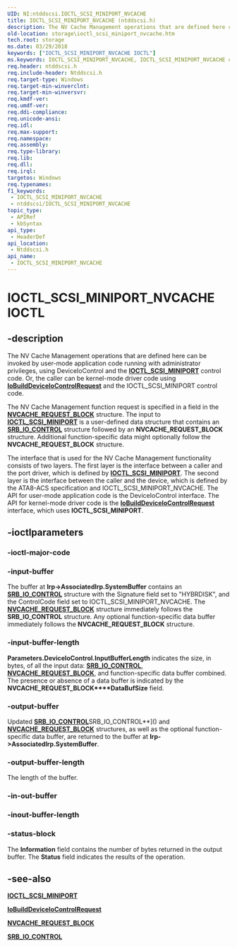 ```yaml
---
UID: NI:ntddscsi.IOCTL_SCSI_MINIPORT_NVCACHE
title: IOCTL_SCSI_MINIPORT_NVCACHE (ntddscsi.h)
description: The NV Cache Management operations that are defined here can be invoked by user-mode application code running with administrator privileges, using DeviceIoControl and the IOCTL_SCSI_MINIPORT control code.
old-location: storage\ioctl_scsi_miniport_nvcache.htm
tech.root: storage
ms.date: 03/29/2018
keywords: ["IOCTL_SCSI_MINIPORT_NVCACHE IOCTL"]
ms.keywords: IOCTL_SCSI_MINIPORT_NVCACHE, IOCTL_SCSI_MINIPORT_NVCACHE control, IOCTL_SCSI_MINIPORT_NVCACHE control code [Storage Devices], k307_0a3946a8-c611-4499-b62c-25f920eeec1e.xml, ntddscsi/IOCTL_SCSI_MINIPORT_NVCACHE, storage.ioctl_scsi_miniport_nvcache
req.header: ntddscsi.h
req.include-header: Ntddscsi.h
req.target-type: Windows
req.target-min-winverclnt: 
req.target-min-winversvr: 
req.kmdf-ver: 
req.umdf-ver: 
req.ddi-compliance: 
req.unicode-ansi: 
req.idl: 
req.max-support: 
req.namespace: 
req.assembly: 
req.type-library: 
req.lib: 
req.dll: 
req.irql: 
targetos: Windows
req.typenames: 
f1_keywords:
 - IOCTL_SCSI_MINIPORT_NVCACHE
 - ntddscsi/IOCTL_SCSI_MINIPORT_NVCACHE
topic_type:
 - APIRef
 - kbSyntax
api_type:
 - HeaderDef
api_location:
 - Ntddscsi.h
api_name:
 - IOCTL_SCSI_MINIPORT_NVCACHE
---
```


# IOCTL_SCSI_MINIPORT_NVCACHE IOCTL

## -description

The NV Cache Management operations that are defined here can be invoked by user-mode application code running with administrator privileges, using DeviceIoControl and the [**IOCTL_SCSI_MINIPORT**](./ni-ntddscsi-ioctl_scsi_miniport.md) control code. Or, the caller can be kernel-mode driver code using [**IoBuildDeviceIoControlRequest**](../wdm/nf-wdm-iobuilddeviceiocontrolrequest.md) and the IOCTL_SCSI_MINIPORT control code.

The NV Cache Management function request is specified in a field in the [**NVCACHE_REQUEST_BLOCK**](./ns-ntddscsi-_nvcache_request_block.md) structure. The input to [**IOCTL_SCSI_MINIPORT**](./ni-ntddscsi-ioctl_scsi_miniport.md) is a user-defined data structure that contains an [**SRB_IO_CONTROL**](./ns-ntddscsi-_srb_io_control.md) structure followed by an **NVCACHE_REQUEST_BLOCK** structure. Additional function-specific data might optionally follow the **NVCACHE_REQUEST_BLOCK** structure.

The interface that is used for the NV Cache Management functionality consists of two layers. The first layer is the interface between a caller and the port driver, which is defined by [**IOCTL_SCSI_MINIPORT**](./ni-ntddscsi-ioctl_scsi_miniport.md). The second layer is the interface between the caller and the device, which is defined by the ATA8-ACS specification and IOCTL_SCSI_MINIPORT_NVCACHE. The API for user-mode application code is the DeviceIoControl interface. The API for kernel-mode driver code is the [**IoBuildDeviceIoControlRequest**](../wdm/nf-wdm-iobuilddeviceiocontrolrequest.md) interface, which uses **IOCTL_SCSI_MINIPORT**.

## -ioctlparameters

### -ioctl-major-code

### -input-buffer

The buffer at **Irp->AssociatedIrp.SystemBuffer** contains an [**SRB_IO_CONTROL**](./ns-ntddscsi-_srb_io_control.md) structure with the Signature field set to "HYBRDISK", and the ControlCode field set to IOCTL_SCSI_MINIPORT_NVCACHE. The [**NVCACHE_REQUEST_BLOCK**](./ns-ntddscsi-_nvcache_request_block.md) structure immediately follows the **SRB_IO_CONTROL** structure. Any optional function-specific data buffer immediately follows the **NVCACHE_REQUEST_BLOCK** structure.

### -input-buffer-length

**Parameters.DeviceIoControl.InputBufferLength** indicates the size, in bytes, of all the input data: [**SRB_IO_CONTROL**](./ns-ntddscsi-_srb_io_control.md), [**NVCACHE_REQUEST_BLOCK**](./ns-ntddscsi-_nvcache_request_block.md), and function-specific data buffer combined. The presence or absence of a data buffer is indicated by the **NVCACHE_REQUEST_BLOCK****DataBufSize** field.

### -output-buffer

Updated [**SRB_IO_CONTROL**](./ns-ntddscsi-_srb_io_control.md)SRB_IO_CONTROL**]() and [**NVCACHE_REQUEST_BLOCK**](./ns-ntddscsi-_nvcache_request_block.md) structures, as well as the optional function-specific data buffer, are returned to the buffer at **Irp->AssociatedIrp.SystemBuffer**.

### -output-buffer-length

The length of the buffer.

### -in-out-buffer

### -inout-buffer-length

### -status-block

The **Information** field contains the number of bytes returned in the output buffer. The **Status** field indicates the results of the operation.

## -see-also

[**IOCTL_SCSI_MINIPORT**](./ni-ntddscsi-ioctl_scsi_miniport.md)

[**IoBuildDeviceIoControlRequest**](../wdm/nf-wdm-iobuilddeviceiocontrolrequest.md)

[**NVCACHE_REQUEST_BLOCK**](./ns-ntddscsi-_nvcache_request_block.md)

[**SRB_IO_CONTROL**](./ns-ntddscsi-_srb_io_control.md)
